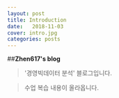 ```yaml
---
layout: post
title: Introduction
date:	2018-11-03 
cover: intro.jpg
categories: posts
---
```


##**Zhen617's blog**

> '경영빅데이터 분석' 블로그입니다.

> 수업 복습 내용이 올라옵니다.

